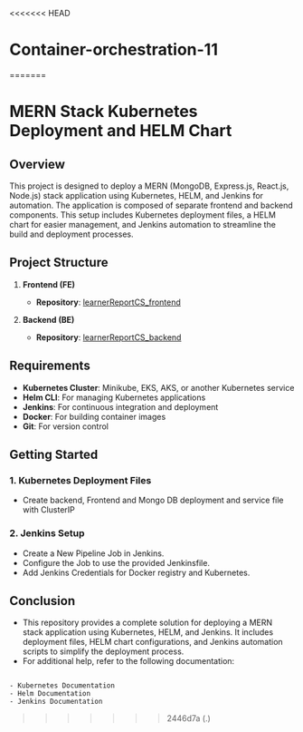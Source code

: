 <<<<<<< HEAD
# Container-orchestration-11
=======
# MERN Stack Kubernetes Deployment and HELM Chart

## Overview

This project is designed to deploy a MERN (MongoDB, Express.js, React.js, Node.js) stack application using Kubernetes, HELM, and Jenkins for automation. The application is composed of separate frontend and backend components. This setup includes Kubernetes deployment files, a HELM chart for easier management, and Jenkins automation to streamline the build and deployment processes.

## Project Structure

1. **Frontend (FE)**
   - **Repository**: [learnerReportCS_frontend](https://github.com/UnpredictablePrashant/learnerReportCS_frontend)

2. **Backend (BE)**
   - **Repository**: [learnerReportCS_backend](https://github.com/UnpredictablePrashant/learnerReportCS_backend)

## Requirements

- **Kubernetes Cluster**: Minikube, EKS, AKS, or another Kubernetes service
- **Helm CLI**: For managing Kubernetes applications
- **Jenkins**: For continuous integration and deployment
- **Docker**: For building container images
- **Git**: For version control

## Getting Started

### 1. Kubernetes Deployment Files

- Create backend, Frontend and Mongo DB deployment and service file with ClusterIP

### 2. Jenkins Setup

- Create a New Pipeline Job in Jenkins.
- Configure the Job to use the provided Jenkinsfile.
- Add Jenkins Credentials for Docker registry and Kubernetes.

## Conclusion
- This repository provides a complete solution for deploying a MERN stack application using Kubernetes, HELM, and Jenkins. It includes deployment files, HELM chart configurations, and Jenkins automation scripts to simplify the deployment process.
- For additional help, refer to the following documentation:

```

- Kubernetes Documentation
- Helm Documentation
- Jenkins Documentation

```
>>>>>>> 2446d7a (.)
